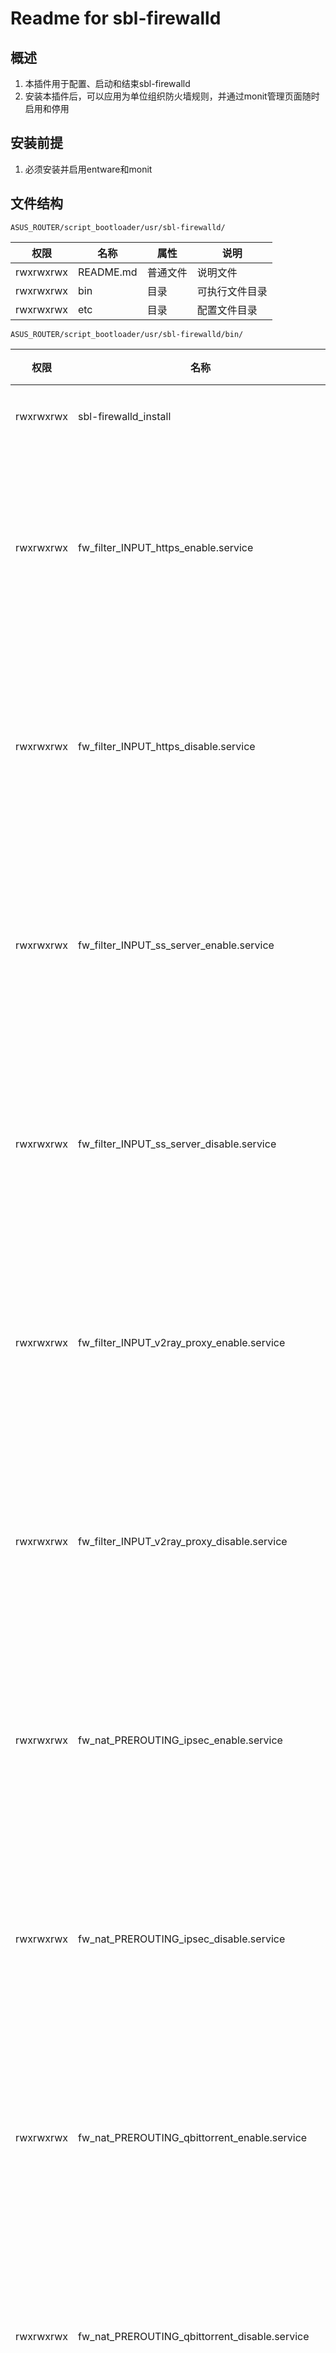 # Readme for sbl-firewalld

## 概述

1. 本插件用于配置、启动和结束sbl-firewalld
2. 安装本插件后，可以应用为单位组织防火墙规则，并通过monit管理页面随时启用和停用

## 安装前提

1. 必须安装并启用entware和monit

## 文件结构

`ASUS_ROUTER/script_bootloader/usr/sbl-firewalld/`

| 权限      | 名称      | 属性     | 说明           |
| --------- | --------- | -------- | -------------- |
| rwxrwxrwx | README.md | 普通文件 | 说明文件       |
| rwxrwxrwx | bin       | 目录     | 可执行文件目录 |
| rwxrwxrwx | etc       | 目录     | 配置文件目录   |

`ASUS_ROUTER/script_bootloader/usr/sbl-firewalld/bin/`

| 权限      | 名称                                            | 属性     | 说明                       |
| --------- | ----------------------------------------------- | -------- | -------------------------- |
| rwxrwxrwx | sbl-firewalld_install                           | 普通文件 | 安装文件                   |
| rwxrwxrwx | fw_filter_INPUT_https_enable.service            | 普通文件 | 防火墙打开端口规则启用程序 |
| rwxrwxrwx | fw_filter_INPUT_https_disable.service           | 普通文件 | 防火墙打开端口规则禁用程序 |
| rwxrwxrwx | fw_filter_INPUT_ss_server_enable.service        | 普通文件 | 防火墙打开端口规则启用程序 |
| rwxrwxrwx | fw_filter_INPUT_ss_server_disable.service       | 普通文件 | 防火墙打开端口规则禁用程序 |
| rwxrwxrwx | fw_filter_INPUT_v2ray_proxy_enable.service      | 普通文件 | 防火墙打开端口规则启用程序 |
| rwxrwxrwx | fw_filter_INPUT_v2ray_proxy_disable.service     | 普通文件 | 防火墙打开端口规则禁用程序 |
| rwxrwxrwx | fw_nat_PREROUTING_ipsec_enable.service          | 普通文件 | 防火墙端口转发规则启用程序 |
| rwxrwxrwx | fw_nat_PREROUTING_ipsec_disable.service         | 普通文件 | 防火墙端口转发规则禁用程序 |
| rwxrwxrwx | fw_nat_PREROUTING_qbittorrent_enable.service    | 普通文件 | 防火墙端口转发规则启用程序 |
| rwxrwxrwx | fw_nat_PREROUTING_qbittorrent_disable.service   | 普通文件 | 防火墙端口转发规则禁用程序 |
| rwxrwxrwx | fw_nat_PREROUTING_softether_vpn_enable.service  | 普通文件 | 防火墙端口转发规则启用程序 |
| rwxrwxrwx | fw_nat_PREROUTING_softether_vpn_disable.service | 普通文件 | 防火墙端口转发规则禁用程序 |

`ASUS_ROUTER/script_bootloader/usr/sbl-firewalld/etc/`

| 权限      | 名称                                    | 属性     | 说明            | 默认状态 |
| --------- | --------------------------------------- | -------- | --------------- | -------- |
| rwxrwxrwx | monit.d/fw_filter_INPUT_https           | 普通文件 | monit.d配置文件 | 默认禁用 |
| rwxrwxrwx | monit.d/fw_filter_INPUT_ss_server       | 普通文件 | monit.d配置文件 | 默认禁用 |
| rwxrwxrwx | monit.d/fw_filter_INPUT_v2ray_proxy     | 普通文件 | monit.d配置文件 | 默认禁用 |
| rwxrwxrwx | monit.d/fw_nat_PREROUTING_ipsec         | 普通文件 | monit.d配置文件 | 默认禁用 |
| rwxrwxrwx | monit.d/fw_nat_PREROUTING_qbittorrent   | 普通文件 | monit.d配置文件 | 默认禁用 |
| rwxrwxrwx | monit.d/fw_nat_PREROUTING_softether_vpn | 普通文件 | monit.d配置文件 | 默认禁用 |

## 安装方法

执行`/tmp/mnt/ASUS_ROUTER/script_bootloader/usr/sbl-firewalld/bin/sbl-firewalld_install`

## 特殊说明

1. 本防火墙按应用组织具体的防火墙规则，普通用户无需自行配置具体规则
2. 考虑到日常使用场景，该防火墙仅提供了针对打开路由器自身的端口规则以及端口转发规则两种场景的程序。有其他需求的用户，请自行编写程序
3. 若用户需新建上述两种场景中的程序，可将我提供的程序作为模板，修改有关内容即可。注意，全部`fw_nat_PREROUTING_XXX_enable.service`规则（端口转发规则）在使用前都必须修改文件中`TARGET_SERVER_IP=""`字段，指定端口转发目标主机
4. 防火墙启用/禁用程序的命名规则为`fw_表_默认链_应用名称_enable/disable.service`